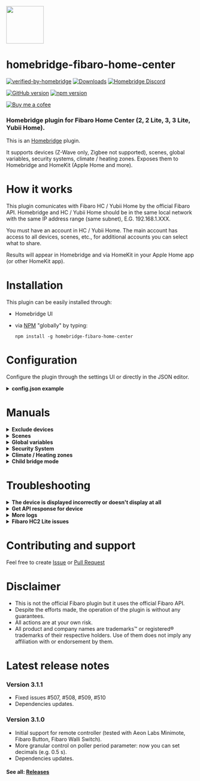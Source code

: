 <img src="https://raw.githubusercontent.com/homebridge/verified/latest/icons/homebridge-fibaro-home-center.png" width="100px"></img>
# homebridge-fibaro-home-center

[![verified-by-homebridge](https://badgen.net/badge/homebridge/verified/purple)](https://github.com/homebridge/homebridge/wiki/Verified-Plugins)
[![Downloads](https://img.shields.io/npm/dt/homebridge-fibaro-home-center)](https://www.npmjs.com/package/homebridge-fibaro-home-center)
[![Homebridge Discord](https://img.shields.io/discord/432663330281226270?color=728ED5&logo=discord&label=discord)](https://discord.gg/38Dpux)

[![GitHub version](https://img.shields.io/github/package-json/v/ilcato/homebridge-fibaro-home-center?label=GitHub)](https://github.com/ilcato/homebridge-fibaro-home-center/releases/)
[![npm version](https://img.shields.io/npm/v/homebridge-fibaro-home-center?color=%23cb3837&label=npm)](https://www.npmjs.com/package/homebridge-fibaro-home-center)

[![Buy me a cofee](https://cdn.buymeacoffee.com/buttons/default-orange.png)](https://www.buymeacoffee.com/ilcato)

### Homebridge plugin for Fibaro Home Center (2, 2 Lite, 3, 3 Lite, Yubii Home).

This is an [Homebridge](https://homebridge.io) plugin.

It supports devices (Z-Wave only, Zigbee not supported), scenes, global variables, security systems, climate / heating zones. Exposes them to Homebridge and HomeKit (Apple Home and more).

# How it works

This plugin comunicates with Fibaro HC / Yubii Home by the official Fibaro API. Homebridge and HC / Yubii Home should be in the same local network with the same IP address range (same subnet), E.G. 192.168.1.XXX. 

You must have an account in HC / Yubii Home. The main account has access to all devices, scenes, etc., for additional accounts you can select what to share.

Results will appear in Homebridge and via HomeKit in your Apple Home app (or other HomeKit app).

# Installation

This plugin can be easily installed through:
- Homebridge UI
- via [NPM](https://www.npmjs.com/package/homebridge-fibaro-home-center) "globally" by typing:

    `npm install -g homebridge-fibaro-home-center`
    
# Configuration
Configure the plugin through the settings UI or directly in the JSON editor.

<details>
<summary><b>config.json example</b></summary>

```json

{
  "platforms": [
    {
      "platform": "FibaroHC",
      "name": "FibaroHC",
      "url": "192.168.1.100",
      "username": "mail@domain.com",
      "password": "your-password",
      "pollerperiod": 3,
      "markDeadDevices": true,
      "thermostattimeout": 7200
      "thermostatmaxtemperature": 100,
      "switchglobalvariables": "name1,name2,name3"
      "dimmerglobalvariables": "name1,name2,name3",
      "adminUsername": "admin_name",
      "adminPassword": "admin_password",
      "securitysystem": "enabled",
      "addRoomNameToDeviceName" : "disabled",
      "doorbellDeviceId" : 21,
      "logsLevel": 1,
      "devices": [
        {
          "id": 42,
          "displayAs": "switch",
        },
        {
          "id": 58,
          "displayAs": "exclude",
        }
      ]
    }
  ]
}
```
#### Basic fields (required)
+ `url` (string) : url or IP of your Home Center / Yubii Home. Using https may be mandatory if you configured HC to use it. Examples:
  + `192.168.1.100` - replace with your IP,
  + `https://hc-00000XXX.local` - replace with your HC serial, get ca.cer file from HC and put it in Homebridge in same folder as config.json,
  + `http://hc-00000XXX.local` - replace with your HC serial.
+ `username` (string) : username of your Home Center / Yubii Home.
+ `password` (string) : password of your Home Center / Yubii Home.
+ `platform` (string) : platform name, must be 'FibaroHC'.
+ `name` (string) : name of the plugin displayed in Homebridge log and as plugin bridge name, default 'FibaroHC'.

#### Advanced
+ `pollerperiod` (integer) : Polling interval (refresh interval) for querying Fibaro Home Center (0: disabled, recomended: 3, 1 or 2 seconds allows for a more responsive update of the Home app when changes appear outside the HomeKit environment). If it is disabled the Home app is not updated automatically when such a change happen but only when you close a panel and reopen it. Enabling this option is useful to read the new state when controlling devices outside HomeKit, E.G.: via Fibaro, physical buttons, scenes and automations.
+ `markDeadDevices` (boolean) : Show dead devices as not responding in HomeKit. Dead devices are devices that have connection problems and in the Fibaro hub selected option to mark such devices. Warning: Not responding device in HomeKit can break automation, it is recommended to place such device in a separate automation.
+ `thermostatmaxtemperature` (integer) : Set max temperature for thermostatic devices (default 100 C).
+ `thermostattimeout` (integer) : Number of seconds for the thermostat timeout, default: 7200 (2 hours).
+ `switchglobalvariables` (string) : Comma separated list of home center global variables names acting like a bistable switch.
+ `dimmerglobalvariables` (string) : Comma separated list of home center global variables names acting like a dimmer.
+ `adminUsername` (string) : Admin username of your home center, needed only to set global variables.
+ `adminPassword` (string) : Admin password of your home center, needed only to set global variables.
+ `securitysystem` (string) : Set 'enabled' or 'disabled' in order to manage the availability of the security system.
+ `addRoomNameToDeviceName` (string) : Set 'enabled', 'enabledBefore' or 'disabled'. If enabled, to each device name will be added the name of the room in which it is located. Warning: changing this may cause that some of your devices will be removed and add as new.
+ `doorbellDeviceId` (integer) : Home Center binary sensor device id acting as a doorbell.
+ `logsLevel` (integer) : Desired log level: 0 disabled, 1 only changes, 2 all.

#### Individual for each device
+ `id` : Device ID (like: 42).
+ `displayAS` : Display as: switch, dimmer, etc. or exclude device.

</details>


# Manuals

<details>
<summary><b>Exclude devices</b></summary>

Exclude one or more devices:
+ add id of this device in plugin settings and select display as: 'exclude'
+ or in Fibaro panel use a specific user (not an admin one) and grant access to only the needed devices
+ or in Fibaro panel rename the device you want to exclude with an initial _ character.

Warning: If you exclude the device, adding it again may require reconfiguration (assignment to a room, automations, etc.).

</details>

<details>
<summary><b>Scenes</b></summary>

+ Any scene with a name that start with _ (in Fibaro panel) will be added to HomeKit as a momentary switch
+ Switch name will be same as scene name but without the _.
+ Momentary switch means that it will turn off itself after a while.

</details>

<details>
<summary><b>Global variables</b></summary>

+ Switch global variables - It is possible to create Switch in HomeKit with a toggle behaviour:
  + creating global variables (one for each switch) with 2 possible values: "true" and "false"
  + configuring a new parameter ("switchglobalvariables") in config.json that contains a comma separated list of the variable names you defined.
+ Dimmer global variables - It is possible to create Dimmer in HomeKit with a toggle behaviour:
  + creating global variables (one for each dimmer) with possible values from 0 to 100  
  + configuring a new parameter ("dimmerglobalvariables") in config.json that contains a comma separated list of the variable names you defined.
+ You can use these variable to trigger Home Center scenes.
+ Note: you need to configure homebridge in config.json with a user with superuser privileges because normal users cannot set global variable from the outside of Home Center.

</details>

<details>
<summary><b>Security System</b></summary>

+ Enable security system in plugin settings or in config.json add the parameter: `"securitysystem": "enabled"`

+ In Fibaro Home Center:
  + Create an Enumerated variable named `SecuritySystem` with the following values:
    + `StayArmed`
    + `AwayArmed`
    + `NightArmed`
    + `Disarmed`
    + `AlarmTriggered`
  + Create the following Alarm Zones in the Alarm Zones panel in the settings section (order is important): . StayZone . AwayZone . NightZone
  + For each security zone select the appropriate sensors.
  + Create a `SetAlarmTriggered` scene in the Alarm Scenes panel in the settings section that set the SecuritySystem variable to `AlarmTriggered`. The scene can also contain action logic to manage the alarm, eg: activate a siren.
  + Create a scene for setting arming status of devices and update the previous global variable. Scene names and code MUST be:

    + SetStayArmed:
      ```
        fibaro.alarm("disarm")
        fibaro.alarm(1, "arm")
        fibaro.setGlobalVariable("SecuritySystem", "StayArmed")
      ```
     + SetAwayArmed
       ```
         fibaro.alarm("disarm")
         fibaro.alarm(2, "arm")
         fibaro.setGlobalVariable("SecuritySystem", "AwayArmed")
       ```
     + SetNightArmed
       ```
         fibaro.alarm("disarm")
         fibaro.alarm(3, "arm")
         fibaro.setGlobalVariable("SecuritySystem", "NightArmed")
       ```
     + SetDisarmed
       ```
         fibaro.alarm("disarm")
         fibaro.setGlobalVariable("SecuritySystem", "Disarmed")
       ```

  + Scene must have flag `Do not stop scene when alarm breached` checked, in recent versions it's `Allow to run when alarm breached`.

</details>

<details>
<summary><b>Climate / Heating zones</b></summary>
    
+ Thermostat Controls: once a climate / heating zone is created in the Home Center / Yubii Home, a corresponding Thermostat accessory is generated in HomeKit. The Thermostat accessory provides intuitive controls within the HomeKit ecosystem.
+ Manual Settings and Timeout: the controls available on the Thermostat activate a manual setting for the specified duration. This duration is set by the `thermostattimeout` parameter in the `config.json` file. During this period, the manual settings remain in effect for the zone. After the predefined timeout period expires, the normal schedule of the zone is automatically reactivated. This ensures that the zone reverts to its programmed schedule once the manual setting duration elapses.

</details>

<details>
<summary><b>Child bridge mode</b></summary>

It is recomended to run this plugin as child bridge, there are several reasons and benefits of doing this:
+ greater security because it is a separate, isolated process,
+ every instance / bridge can expose maximum 150 accessories due to a HomeKit limit, so if you have other plugins and don't use child bridge, you share this limit with them. 

Details: https://github.com/homebridge/homebridge/wiki/Child-Bridges.

</details>


# Troubleshooting

<details>
<summary><b>The device is displayed incorrectly or doesn't display at all</b></summary>
    

+ If device displays incorrectly (e.g. as Switch but should be Outlet) or doubled (one device is displayed as two), you must remove this device from cache (in Homebridge Settings). Unfortunately, in this case, the settings for this device will most likely be lost (room selection, automations, etc.).
+ Every change of devices display type (e.g. from Switch to Outlet etc.) can make it display incorrectly (like doubled). It is recommended to turn off Apple hubs during changes.

</details>

<details>
<summary><b>Get API response for device</b></summary>

- Open in browser: http://FIBARO-IP/api/devices/DEVICE-ID (replace FIBARO-IP with your Home Center IP and DEVICE-ID with device ID) and login.
- Device ID you can check in Fibaro panel or directly in HomeKit device information (serial number field).
- Most important values are: type, baseType, deviceControlType and deviceRole.

API response example:

```json
{
  "id": 114,
  "name": "Bedroom",
  "roomID": 226,
  "view": [
      {
          "assetsPath": "dynamic-plugins/com.fibaro.binarySwitch",
          "name": "com.fibaro.binarySwitch",
          "translatesPath": "/assets/i18n/com.fibaro.binarySwitch",
          "type": "ts"
      }
  ],
  "type": "com.fibaro.binarySwitch",
  "baseType": "com.fibaro.actor",
  "enabled": true,
  "visible": true,
  "isPlugin": false,
  "parentId": 110,
  "viewXml": false,
  "hasUIView": true,
  "configXml": false,
  "interfaces": [
      "zwave",
      "zwaveMultiChannelAssociation",
      "zwaveProtection"
  ],
  "properties": {
      "parameters": [
          {
              "id": 1,
              "lastReportedValue": 1,
              "lastSetValue": 1,
              "size": 1,
              "value": 1
          },
          {
              "id": 20,
              "lastReportedValue": 0,
              "lastSetValue": 0,
              "size": 1,
              "value": 0
          }
      ],
      "pollingTimeSec": 0,
      "zwaveCompany": "Fibargroup",
      "zwaveInfo": "3,6,4",
      "zwaveVersion": "5.0",
      "RFProtectionState": 0,
      "RFProtectionSupport": 3,
      "categories": [
          "other"
      ],
      "configured": true,
      "dead": false,
      "deadReason": "",
      "deviceControlType": 1,
      "deviceIcon": 2,
      "deviceRole": "Other",
      "endPointId": 2,
      "icon": {
          "path": "/assets/icon/fibaro/onoff/onoff0.png",
          "source": "HC"
      },
      "localProtectionState": 0,
      "localProtectionSupport": 5,
      "log": "",
      "logTemp": "",
      "manufacturer": "",
      "markAsDead": true,
      "model": "",
      "nodeId": 18,
      "parametersTemplate": "874",
      "productInfo": "1,15,2,4,16,0,5,0",
      "protectionExclusiveControl": 0,
      "protectionExclusiveControlSupport": false,
      "protectionState": 0,
      "protectionTimeout": 0,
      "protectionTimeoutSupport": false,
      "saveLogs": true,
      "serialNumber": "h'0000000000001f16",
      "state": false,
      "supportedDeviceRoles": [
          "Light",
          "Drencher",
          "Pin",
          "NightLamp",
          "Kettle",
          "Bracket",
          "AirConditioner",
          "AlarmAlarm",
          "Coffee",
          "GardenLamp",
          "TvSet",
          "CeilingFan",
          "Toaster",
          "Radio",
          "RoofWindow",
          "Other",
          "AlarmState",
          "AlarmArm",
          "VideoGateBell",
          "VideoGateOpen",
          "Valve"
      ],
      "useTemplate": true,
      "userDescription": "",
      "value": false
  },
  "actions": {
      "reconfigure": 0,
      "toggle": 0,
      "turnOff": 0,
      "turnOn": 0
  },
  "created": 1650223230,
  "modified": 1717098148,
  "sortOrder": 93
}

```

</details>

<details>
<summary><b>More logs</b></summary>

If you have any issues with this plugin, enable all logs in plugin config and the debug mode in the Homebridge settings and restart the Homebridge / child bridge. This will show additional information in log.

</details>

<details>
<summary><b>Fibaro HC2 Lite issues</b></summary>

- Update firmware to the newest version, at least 4.630
- Remove from the box (it overheats).
- Replace the battery.
- Disable remote access. The API works locally, so it will not affect the operation of the plugin, but the Fibaro application will not work when you are offline.
- If any of the above does not help, it may be necessary to call support or visit the service and replace some parts.

</details>

# Contributing and support

Feel free to create [Issue](https://github.com/ilcato/homebridge-fibaro-home-center/issues) or [Pull Request](https://github.com/ilcato/homebridge-fibaro-home-center/pulls)

# Disclaimer

- This is not the official Fibaro plugin but it uses the official Fibaro API. 
- Despite the efforts made, the operation of the plugin is without any guarantees.
- All actions are at your own risk.
- All product and company names are trademarks™ or registered® trademarks of their respective holders. Use of them does not imply any affiliation with or endorsement by them.

# Latest release notes

### Version 3.1.1
- Fixed issues #507, #508, #509, #510
- Dependencies updates.

### Version 3.1.0

- Initial support for remote controller (tested with Aeon Labs Minimote, Fibaro Button, Fibaro Walli Switch).
- More granular control on poller period parameter: now you can set decimals (e.g. 0.5 s).
- Dependencies updates.

#### See all: [Releases](https://github.com/ilcato/homebridge-fibaro-home-center/releases)
